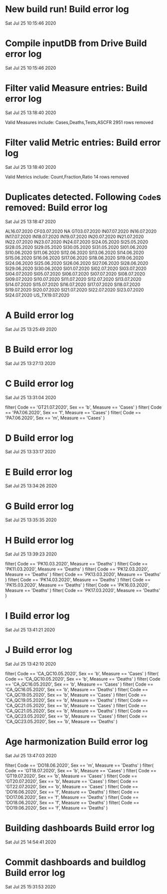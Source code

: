 
# New build run! Build error log
 Sat Jul 25 10:15:46 2020 


# Compile inputDB from Drive Build error log
 Sat Jul 25 10:15:46 2020 


# Filter valid Measure entries: Build error log
 Sat Jul 25 13:18:40 2020 

Valid Measures include: Cases,Deaths,Tests,ASCFR
 2951 rows removed
# Filter valid Metric entries: Build error log
 Sat Jul 25 13:18:40 2020 

Valid Metrics include: Count,Fraction,Ratio
 14 rows removed
# Duplicates detected. Following `Code`s removed: Build error log
 Sat Jul 25 13:18:47 2020 

AL16.07.2020
CF03.07.2020
NA
GT03.07.2020
IN07.07.2020
IN16.07.2020
IN17.07.2020
IN18.07.2020
IN19.07.2020
IN20.07.2020
IN21.07.2020
IN22.07.2020
IN23.07.2020
IN24.07.2020
SI24.05.2020
SI25.05.2020
SI28.05.2020
SI29.05.2020
SI30.05.2020
SI31.05.2020
SI01.06.2020
SI10.06.2020
SI11.06.2020
SI12.06.2020
SI13.06.2020
SI14.06.2020
SI15.06.2020
SI16.06.2020
SI17.06.2020
SI18.06.2020
SI19.06.2020
SI24.06.2020
SI25.06.2020
SI26.06.2020
SI27.06.2020
SI28.06.2020
SI29.06.2020
SI30.06.2020
SI01.07.2020
SI02.07.2020
SI03.07.2020
SI04.07.2020
SI05.07.2020
SI06.07.2020
SI07.07.2020
SI08.07.2020
SI09.07.2020
SI10.07.2020
SI11.07.2020
SI12.07.2020
SI13.07.2020
SI14.07.2020
SI15.07.2020
SI16.07.2020
SI17.07.2020
SI18.07.2020
SI19.07.2020
SI20.07.2020
SI21.07.2020
SI22.07.2020
SI23.07.2020
SI24.07.2020
US_TX19.07.2020
# A Build error log
 Sat Jul 25 13:25:49 2020 


# B Build error log
 Sat Jul 25 13:27:13 2020 


# C Build error log
 Sat Jul 25 13:31:04 2020 

filter( Code == 'GT21.07.2020', Sex == 'b', Measure == 'Cases' )
filter( Code == 'PA7.06.2020', Sex == 'f', Measure == 'Cases' )
filter( Code == 'PA7.06.2020', Sex == 'm', Measure == 'Cases' )

# D Build error log
 Sat Jul 25 13:33:17 2020 


# E Build error log
 Sat Jul 25 13:34:26 2020 


# G Build error log
 Sat Jul 25 13:35:35 2020 


# H Build error log
 Sat Jul 25 13:39:23 2020 

filter( Code == 'PK10.03.2020', Measure == 'Deaths' )
filter( Code == 'PK11.03.2020', Measure == 'Deaths' )
filter( Code == 'PK12.03.2020', Measure == 'Deaths' )
filter( Code == 'PK13.03.2020', Measure == 'Deaths' )
filter( Code == 'PK14.03.2020', Measure == 'Deaths' )
filter( Code == 'PK15.03.2020', Measure == 'Deaths' )
filter( Code == 'PK16.03.2020', Measure == 'Deaths' )
filter( Code == 'PK17.03.2020', Measure == 'Deaths' )

# I Build error log
 Sat Jul 25 13:41:21 2020 


# J Build error log
 Sat Jul 25 13:42:10 2020 

filter( Code == 'CA_QC10.05.2020', Sex == 'b', Measure == 'Cases' )
filter( Code == 'CA_QC10.05.2020', Sex == 'b', Measure == 'Deaths' )
filter( Code == 'CA_QC16.05.2020', Sex == 'b', Measure == 'Cases' )
filter( Code == 'CA_QC16.05.2020', Sex == 'b', Measure == 'Deaths' )
filter( Code == 'CA_QC19.05.2020', Sex == 'b', Measure == 'Cases' )
filter( Code == 'CA_QC19.05.2020', Sex == 'b', Measure == 'Deaths' )
filter( Code == 'CA_QC21.05.2020', Sex == 'b', Measure == 'Cases' )
filter( Code == 'CA_QC21.05.2020', Sex == 'b', Measure == 'Deaths' )
filter( Code == 'CA_QC23.05.2020', Sex == 'b', Measure == 'Cases' )
filter( Code == 'CA_QC23.05.2020', Sex == 'b', Measure == 'Deaths' )

# Age harmonization Build error log
 Sat Jul 25 13:47:03 2020 

filter( Code == 'DO18.06.2020', Sex == 'm', Measure == 'Deaths' )
filter( Code == 'GT18.07.2020', Sex == 'b', Measure == 'Cases' )
filter( Code == 'GT19.07.2020', Sex == 'b', Measure == 'Cases' )
filter( Code == 'GT20.07.2020', Sex == 'b', Measure == 'Cases' )
filter( Code == 'GT22.07.2020', Sex == 'b', Measure == 'Cases' )
filter( Code == 'DO16.06.2020', Sex == 'f', Measure == 'Deaths' )
filter( Code == 'DO17.06.2020', Sex == 'f', Measure == 'Deaths' )
filter( Code == 'DO18.06.2020', Sex == 'f', Measure == 'Deaths' )
filter( Code == 'DO19.06.2020', Sex == 'f', Measure == 'Deaths' )

# Building dashboards Build error log
 Sat Jul 25 14:54:41 2020 


# Commit dashboards and buildlog Build error log
 Sat Jul 25 15:31:53 2020 

